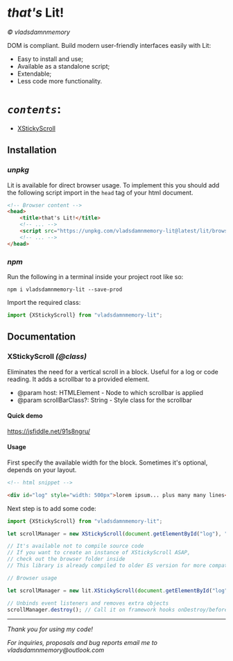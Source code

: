 # _that's_ Lit!

_&copy; vladsdamnmemory_

DOM is compliant. Build modern user-friendly interfaces easily with Lit:

* Easy to install and use;
* Available as a standalone script;
* Extendable;
* Less code more functionality.

# _`contents`_:

* [XStickyScroll](https://jsfiddle.net/91s8ngru/)

## Installation

### _unpkg_

Lit is available for direct browser usage. To implement this you should add the following script import in the `head`
tag of your html document.

```html
<!-- Browser content -->
<head>
    <title>that's Lit!</title>
    <!-- ... -->
    <script src="https://unpkg.com/vladsdamnmemory-lit@latest/lit/browser/index.js"></script>
    <!-- ... -->
</head>
```

### _npm_

Run the following in a terminal inside your project root like so:

```text
npm i vladsdamnmemory-lit --save-prod
```

Import the required class:

```javascript
import {XStickyScroll} from "vladsdamnmemory-lit";
```

## Documentation

### XStickyScroll _(@class)_

Eliminates the need for a vertical scroll in a block. Useful for a log or code reading. It adds a scrollbar to a
provided element.

* @param host: HTMLElement - Node to which scrollbar is applied
* @param scrollBarClass?: String - Style class for the scrollbar

#### Quick demo

https://jsfiddle.net/91s8ngru/

#### Usage

First specify the available width for the block. Sometimes it's optional, depends on your layout.

```html
<!-- html snippet -->

<div id="log" style="width: 500px">lorem ipsum... plus many many lines</div>
```

Next step is to add some code:

```javascript
import {XStickyScroll} from "vladsdamnmemory-lit";

let scrollManager = new XStickyScroll(document.getElementById("log"), "scrollbar-style-class");

// It's available not to compile source code
// If you want to create an instance of XStickyScroll ASAP,  
// check out the browser folder inside
// This library is already compiled to older ES version for more compatibility with all browsers

// Browser usage

let scrollManager = new lit.XStickyScroll(document.getElementById("log"), "scrollbar-style-class");

// Unbinds event listeners and removes extra objects
scrollManager.destroy(); // Call it on framework hooks onDestroy/beforeDestroy etc.
```

___
_Thank you for using my code!_

_For inquiries, proposals and bug reports email me to vladsdamnmemory@outlook.com_